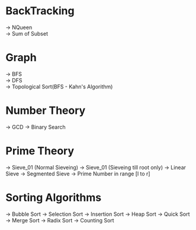# BackTracking
 -> NQueen <br/>
 -> Sum of Subset <br/>
# Graph
  -> BFS <br/>
  -> DFS <br/>
  -> Topological Sort(BFS - Kahn's Algorithm)
# Number Theory
 -> GCD
 -> Binary Search
 # Prime Theory
   -> Sieve_01 (Normal Sieveing)
   -> Sieve_01 (Sieveing till root only)
   -> Linear Sieve
   -> Segmented Sieve
   -> Prime Number in range [l to r]
# Sorting Algorithms
 -> Bubble Sort
 -> Selection Sort
 -> Insertion Sort
 -> Heap Sort
 -> Quick Sort
 -> Merge Sort
 -> Radix Sort
 -> Counting Sort
 
